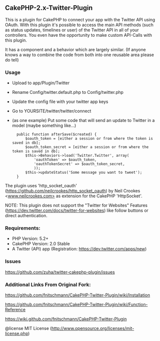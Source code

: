 ## CakePHP-2.x-Twitter-Plugin

This is a plugin for CakePHP to connect your app with the Twitter API using OAuth.
With this plugin it's possible to access the main API methods (such as status updates, timelines or user) of the Twitter API in all of your controllers. You even have the opportunity to make custom API-Calls with this plugin.

It has a component and a behavior which are largely similar.  (If anyone knows a way to combine the code from both into one reusable area please do tell)

### Usage

* Upload to app/Plugin/Twitter
* Rename Config/twitter.default.php to Config/twitter.php
* Update the config file with your twitter app keys
* Go to YOURSITE/twitter/twitter/connect
* (as one example) Put some code that will send an update to Twitter in a model (maybe something like...)

		public function afterSave($created) {
			$oauth_token = [either a session or from where the token is saved in db];
			$oauth_token_secret = [either a session or from where the token is saved in db];
			$this->Behaviors->load('Twitter.Twitter', array(
				'oauthToken' => $oauth_token, 
				'oauthTokenSecret' => $oauth_token_secret,
				));
			$this->updateStatus('Some message you want to tweet');
		}

The plugin uses 'http_socket_oauth' (https://github.com/neilcrookes/http_socket_oauth) by Neil Crookes <www.neilcrookes.com> as extension for the CakePHP 'HttpSocket'. 

NOTE: This plugin does not support the "Twitter for Websites" Features (https://dev.twitter.com/docs/twitter-for-websites) like follow buttons or direct authentication.


### Requirements:

* PHP Version: 5.2+
* CakePHP Version: 2.0 Stable
* A Twitter (API) app (Registration: https://dev.twitter.com/apps/new)

### Issues 

https://github.com/zuha/twitter-cakephp-plugin/issues


### Additional Links From Original Fork:

https://github.com/fnitschmann/CakePHP-Twitter-Plugin/wiki/Installation

https://github.com/fnitschmann/CakePHP-Twitter-Plugin/wiki/Function-Reference

https://wiki.github.com/fnitschmann/CakePHP-Twitter-Plugin

@license MIT License (http://www.opensource.org/licenses/mit-license.php)
